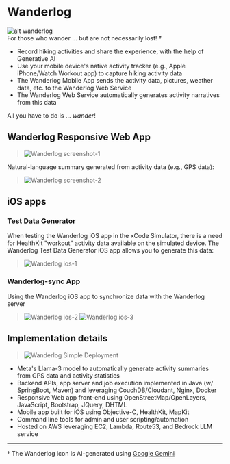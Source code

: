 <!--
Copyright (c) 2024 Thomas Mikalsen. Subject to the MIT License 
-->
Wanderlog
=========

![alt wanderlog](./wanderlog-icon.png)<br>
For those who wander ... but are not necessarily lost!
&dagger;

* Record hiking activities and share the experience, with the help of Generative AI
* Use your mobile device's native activity tracker (e.g., Apple iPhone/Watch
  Workout app) to capture hiking activity data
* The Wanderlog Mobile App sends the activity data, pictures, weather data, etc.
to the Wanderlog Web Service
* The Wanderlog Web Service automatically generates activity narratives from this data

All you have to do is ... *wander*!

## Wanderlog Responsive Web App

> ![Wanderlog screenshot-1](wlg-screenshot-1.jpg "Wanderlog")

Natural-language summary generated from activity data (e.g., GPS data):
> ![Wanderlog screenshot-2](wlg-screenshot-2.jpg "Wanderlog")

## iOS apps
### Test Data Generator
When testing the Wanderlog iOS app in the xCode Simulator, there is a need for 
HealthKit "workout" activity data available on the simulated device.  The
Wanderlog Test Data Generator iOS app allows you to generate this data:
> ![Wanderlog ios-1](wlg-ios-1.png "Wanderlog Test Data Generator")

### Wanderlog-sync App
Using the Wanderlog iOS app to synchronize data with the Wanderlog server
> ![Wanderlog ios-2](wlg-ios-2.png "Wanderlog Sync App")
> ![Wanderlog ios-3](wlg-ios-3.png "Wanderlog Sync App")

Implementation details
----------------------

> ![Wanderlog Simple Deployment](wlg-deploy-simple.png "Wanderlog Simple Deployment")


- Meta's Llama-3 model to automatically generate activity summaries from GPS data and activity statistics
- Backend APIs, app server and job execution implemented in Java (w/ SpringBoot, Maven) and leveraging CouchDB/Cloudant, Nginx, Docker 
- Responsive Web app front-end using OpenStreetMap/OpenLayers, JavaScript, Bootstrap, JQuery, DHTML
- Mobile app built for iOS using Objective-C, HealthKit, MapKit
- Command line tools for admin and user scripting/automation
- Hosted on AWS leveraging EC2, Lambda, Route53, and Bedrock LLM service
<hr>

&dagger; The Wanderlog icon is AI-generated using [Google Gemini](https://gemini.google.com/)

